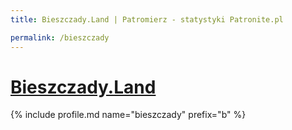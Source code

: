 ```yaml
---
title: Bieszczady.Land | Patromierz - statystyki Patronite.pl

permalink: /bieszczady
---
```


# [Bieszczady.Land](https://patronite.pl/bieszczady)

{% include profile.md name="bieszczady" prefix="b" %}
